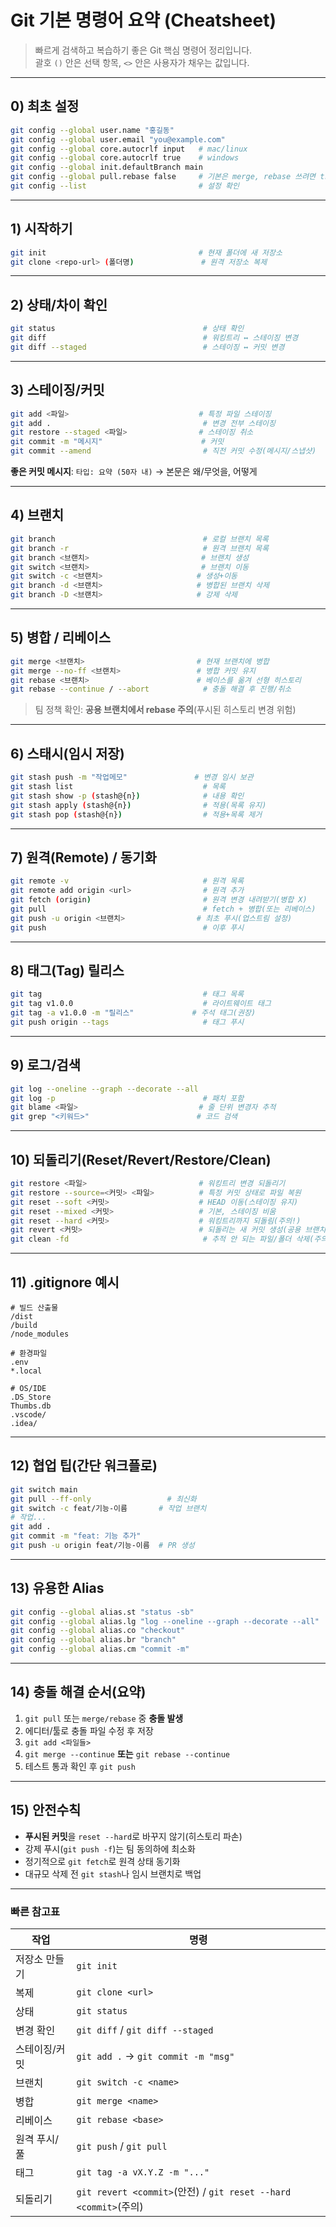 # Git 기본 명령어 요약 (Cheatsheet)

> 빠르게 검색하고 복습하기 좋은 Git 핵심 명령어 정리입니다.  
> 괄호 `()` 안은 선택 항목, `<>` 안은 사용자가 채우는 값입니다.

---

## 0) 최초 설정

```bash
git config --global user.name "홍길동"
git config --global user.email "you@example.com"
git config --global core.autocrlf input   # mac/linux
git config --global core.autocrlf true    # windows
git config --global init.defaultBranch main
git config --global pull.rebase false     # 기본은 merge, rebase 쓰려면 true
git config --list                         # 설정 확인
```

---

## 1) 시작하기

```bash
git init                                  # 현재 폴더에 새 저장소
git clone <repo-url> (폴더명)               # 원격 저장소 복제
```

---

## 2) 상태/차이 확인

```bash
git status                                 # 상태 확인
git diff                                   # 워킹트리 ↔ 스테이징 변경
git diff --staged                          # 스테이징 ↔ 커밋 변경
```

---

## 3) 스테이징/커밋

```bash
git add <파일>                             # 특정 파일 스테이징
git add .                                  # 변경 전부 스테이징
git restore --staged <파일>                # 스테이징 취소
git commit -m "메시지"                      # 커밋
git commit --amend                         # 직전 커밋 수정(메시지/스냅샷)
```

**좋은 커밋 메시지**: `타입: 요약 (50자 내)` → 본문은 왜/무엇을, 어떻게

---

## 4) 브랜치

```bash
git branch                                 # 로컬 브랜치 목록
git branch -r                              # 원격 브랜치 목록
git branch <브랜치>                         # 브랜치 생성
git switch <브랜치>                         # 브랜치 이동
git switch -c <브랜치>                     # 생성+이동
git branch -d <브랜치>                     # 병합된 브랜치 삭제
git branch -D <브랜치>                     # 강제 삭제
```

---

## 5) 병합 / 리베이스

```bash
git merge <브랜치>                         # 현재 브랜치에 병합
git merge --no-ff <브랜치>                 # 병합 커밋 유지
git rebase <브랜치>                        # 베이스를 옮겨 선형 히스토리
git rebase --continue / --abort            # 충돌 해결 후 진행/취소
```

> 팀 정책 확인: **공용 브랜치에서 rebase 주의**(푸시된 히스토리 변경 위험)

---

## 6) 스태시(임시 저장)

```bash
git stash push -m "작업메모"               # 변경 임시 보관
git stash list                             # 목록
git stash show -p (stash@{n})              # 내용 확인
git stash apply (stash@{n})                # 적용(목록 유지)
git stash pop (stash@{n})                  # 적용+목록 제거
```

---

## 7) 원격(Remote) / 동기화

```bash
git remote -v                              # 원격 목록
git remote add origin <url>                # 원격 추가
git fetch (origin)                         # 원격 변경 내려받기(병합 X)
git pull                                   # fetch + 병합(또는 리베이스)
git push -u origin <브랜치>                # 최초 푸시(업스트림 설정)
git push                                   # 이후 푸시
```

---

## 8) 태그(Tag) 릴리스

```bash
git tag                                    # 태그 목록
git tag v1.0.0                             # 라이트웨이트 태그
git tag -a v1.0.0 -m "릴리스"             # 주석 태그(권장)
git push origin --tags                     # 태그 푸시
```

---

## 9) 로그/검색

```bash
git log --oneline --graph --decorate --all
git log -p                                 # 패치 포함
git blame <파일>                           # 줄 단위 변경자 추적
git grep "<키워드>"                        # 코드 검색
```

---

## 10) 되돌리기(Reset/Revert/Restore/Clean)

```bash
git restore <파일>                         # 워킹트리 변경 되돌리기
git restore --source=<커밋> <파일>          # 특정 커밋 상태로 파일 복원
git reset --soft <커밋>                    # HEAD 이동(스테이징 유지)
git reset --mixed <커밋>                   # 기본, 스테이징 비움
git reset --hard <커밋>                    # 워킹트리까지 되돌림(주의!)
git revert <커밋>                          # 되돌리는 새 커밋 생성(공용 브랜치 안전)
git clean -fd                              # 추적 안 되는 파일/폴더 삭제(주의!)
```

---

## 11) .gitignore 예시

```
# 빌드 산출물
/dist
/build
/node_modules

# 환경파일
.env
*.local

# OS/IDE
.DS_Store
Thumbs.db
.vscode/
.idea/
```

---

## 12) 협업 팁(간단 워크플로)

```bash
git switch main
git pull --ff-only                 # 최신화
git switch -c feat/기능-이름       # 작업 브랜치
# 작업...
git add .
git commit -m "feat: 기능 추가"
git push -u origin feat/기능-이름  # PR 생성
```

---

## 13) 유용한 Alias

```bash
git config --global alias.st "status -sb"
git config --global alias.lg "log --oneline --graph --decorate --all"
git config --global alias.co "checkout"
git config --global alias.br "branch"
git config --global alias.cm "commit -m"
```

---

## 14) 충돌 해결 순서(요약)

1. `git pull` 또는 `merge/rebase` 중 **충돌 발생**
2. 에디터/툴로 충돌 파일 수정 후 저장
3. `git add <파일들>`
4. `git merge --continue` **또는** `git rebase --continue`
5. 테스트 통과 확인 후 `git push`

---

## 15) 안전수칙

- **푸시된 커밋**을 `reset --hard`로 바꾸지 않기(히스토리 파손)
- 강제 푸시(`git push -f`)는 팀 동의하에 최소화
- 정기적으로 `git fetch`로 원격 상태 동기화
- 대규모 삭제 전 `git stash`나 임시 브랜치로 백업

---

### 빠른 참고표

| 작업 | 명령 |
|---|---|
| 저장소 만들기 | `git init` |
| 복제 | `git clone <url>` |
| 상태 | `git status` |
| 변경 확인 | `git diff` / `git diff --staged` |
| 스테이징/커밋 | `git add .` → `git commit -m "msg"` |
| 브랜치 | `git switch -c <name>` |
| 병합 | `git merge <name>` |
| 리베이스 | `git rebase <base>` |
| 원격 푸시/풀 | `git push` / `git pull` |
| 태그 | `git tag -a vX.Y.Z -m "..."` |
| 되돌리기 | `git revert <commit>`(안전) / `git reset --hard <commit>`(주의) |
```

